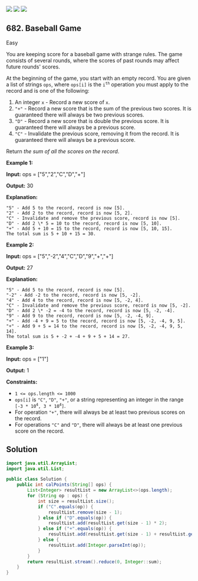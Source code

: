 [![](https://img.shields.io/github/stars/javadev/LeetCode-in-Java?label=Stars&style=flat-square)](https://github.com/javadev/LeetCode-in-Java)
[![](https://img.shields.io/github/forks/javadev/LeetCode-in-Java?label=Fork%20me%20on%20GitHub%20&style=flat-square)](https://github.com/javadev/LeetCode-in-Java/fork)
[![](https://img.shields.io/badge/-LeetCode%20in%20Kotlin-blue?style=flat-square)](https://github.com/javadev/LeetCode-in-Kotlin)

## 682\. Baseball Game

Easy

You are keeping score for a baseball game with strange rules. The game consists of several rounds, where the scores of past rounds may affect future rounds' scores.

At the beginning of the game, you start with an empty record. You are given a list of strings `ops`, where `ops[i]` is the <code>i<sup>th</sup></code> operation you must apply to the record and is one of the following:

1.  An integer `x` - Record a new score of `x`.
2.  `"+"` - Record a new score that is the sum of the previous two scores. It is guaranteed there will always be two previous scores.
3.  `"D"` - Record a new score that is double the previous score. It is guaranteed there will always be a previous score.
4.  `"C"` - Invalidate the previous score, removing it from the record. It is guaranteed there will always be a previous score.

Return _the sum of all the scores on the record_.

**Example 1:**

**Input:** ops = ["5","2","C","D","+"]

**Output:** 30

**Explanation:** 

    "5" - Add 5 to the record, record is now [5]. 
    "2" - Add 2 to the record, record is now [5, 2]. 
    "C" - Invalidate and remove the previous score, record is now [5]. 
    "D" - Add 2 \* 5 = 10 to the record, record is now [5, 10]. 
    "+" - Add 5 + 10 = 15 to the record, record is now [5, 10, 15]. 
    The total sum is 5 + 10 + 15 = 30.

**Example 2:**

**Input:** ops = ["5","-2","4","C","D","9","+","+"]

**Output:** 27

**Explanation:** 

    "5" - Add 5 to the record, record is now [5]. 
    "-2" - Add -2 to the record, record is now [5, -2]. 
    "4" - Add 4 to the record, record is now [5, -2, 4]. 
    "C" - Invalidate and remove the previous score, record is now [5, -2]. 
    "D" - Add 2 \* -2 = -4 to the record, record is now [5, -2, -4]. 
    "9" - Add 9 to the record, record is now [5, -2, -4, 9]. 
    "+" - Add -4 + 9 = 5 to the record, record is now [5, -2, -4, 9, 5]. 
    "+" - Add 9 + 5 = 14 to the record, record is now [5, -2, -4, 9, 5, 14]. 
    The total sum is 5 + -2 + -4 + 9 + 5 + 14 = 27.

**Example 3:**

**Input:** ops = ["1"]

**Output:** 1

**Constraints:**

*   `1 <= ops.length <= 1000`
*   `ops[i]` is `"C"`, `"D"`, `"+"`, or a string representing an integer in the range <code>[-3 * 10<sup>4</sup>, 3 * 10<sup>4</sup>]</code>.
*   For operation `"+"`, there will always be at least two previous scores on the record.
*   For operations `"C"` and `"D"`, there will always be at least one previous score on the record.

## Solution

```java
import java.util.ArrayList;
import java.util.List;

public class Solution {
    public int calPoints(String[] ops) {
        List<Integer> resultList = new ArrayList<>(ops.length);
        for (String op : ops) {
            int size = resultList.size();
            if ("C".equals(op)) {
                resultList.remove(size - 1);
            } else if ("D".equals(op)) {
                resultList.add(resultList.get(size - 1) * 2);
            } else if ("+".equals(op)) {
                resultList.add(resultList.get(size - 1) + resultList.get(size - 2));
            } else {
                resultList.add(Integer.parseInt(op));
            }
        }
        return resultList.stream().reduce(0, Integer::sum);
    }
}
```